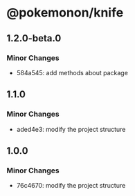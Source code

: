 # @pokemonon/knife

## 1.2.0-beta.0

### Minor Changes

- 584a545: add methods about package

## 1.1.0

### Minor Changes

- aded4e3: modify the project structure

## 1.0.0

### Minor Changes

- 76c4670: modify the project structure
